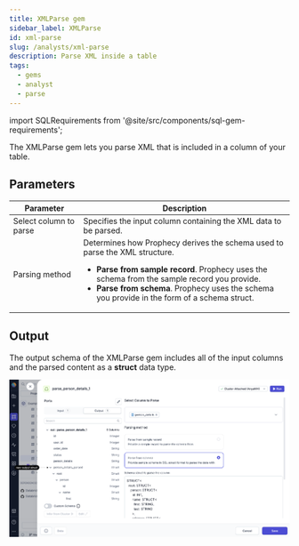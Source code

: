 ```yaml
---
title: XMLParse gem
sidebar_label: XMLParse
id: xml-parse
slug: /analysts/xml-parse
description: Parse XML inside a table
tags:
  - gems
  - analyst
  - parse
---
```


import SQLRequirements from '@site/src/components/sql-gem-requirements';

<SQLRequirements
  execution_engine="SQL Warehouse"
  sql_package_name=""
  sql_package_version=""
/>

The XMLParse gem lets you parse XML that is included in a column of your table.

## Parameters

| Parameter              | Description                                                                                                                                                                                                                                                                                                    |
| ---------------------- | -------------------------------------------------------------------------------------------------------------------------------------------------------------------------------------------------------------------------------------------------------------------------------------------------------------- |
| Select column to parse | Specifies the input column containing the XML data to be parsed.                                                                                                                                                                                                                                               |
| Parsing method         | Determines how Prophecy derives the schema used to parse the XML structure.<ul class="table-list"><li>**Parse from sample record**. Prophecy uses the schema from the sample record you provide.</li><li>**Parse from schema**. Prophecy uses the schema you provide in the form of a schema struct.</li></ul> |

## Output

The output schema of the XMLParse gem includes all of the input columns and the parsed content as a **struct** data type.

![XMLParse](img/xml-parse.png)
